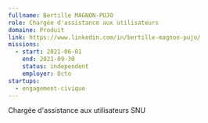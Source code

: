 ```yaml
---
fullname: Bertille MAGNON-PUJO
role: Chargée d'assistance aux utilisateurs
domaine: Produit
link: https://www.linkedin.com/in/bertille-magnon-pujo/
missions:
  - start: 2021-06-01
    end: 2021-09-30
    status: independent
    employer: Octo
startups:
  - engagement-civique
---
```


Chargée d'assistance aux utilisateurs SNU
